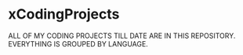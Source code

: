 # xCodingProjects
 ALL OF MY CODING PROJECTS TILL DATE ARE IN THIS REPOSITORY. EVERYTHING IS GROUPED BY LANGUAGE.
